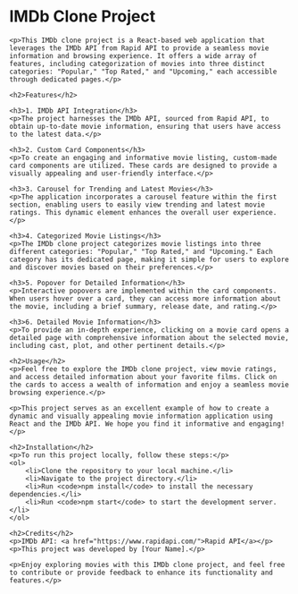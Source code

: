 <!DOCTYPE html>
<html lang="en">
<head>
    <meta charset="UTF-8">
    <meta name="viewport" content="width=device-width, initial-scale=1.0">
    <title>IMDb Clone Project</title>
</head>
<body>
    <h1>IMDb Clone Project</h1>

    <p>This IMDb clone project is a React-based web application that leverages the IMDb API from Rapid API to provide a seamless movie information and browsing experience. It offers a wide array of features, including categorization of movies into three distinct categories: "Popular," "Top Rated," and "Upcoming," each accessible through dedicated pages.</p>

    <h2>Features</h2>

    <h3>1. IMDb API Integration</h3>
    <p>The project harnesses the IMDb API, sourced from Rapid API, to obtain up-to-date movie information, ensuring that users have access to the latest data.</p>

    <h3>2. Custom Card Components</h3>
    <p>To create an engaging and informative movie listing, custom-made card components are utilized. These cards are designed to provide a visually appealing and user-friendly interface.</p>

    <h3>3. Carousel for Trending and Latest Movies</h3>
    <p>The application incorporates a carousel feature within the first section, enabling users to easily view trending and latest movie ratings. This dynamic element enhances the overall user experience.</p>

    <h3>4. Categorized Movie Listings</h3>
    <p>The IMDb clone project categorizes movie listings into three different categories: "Popular," "Top Rated," and "Upcoming." Each category has its dedicated page, making it simple for users to explore and discover movies based on their preferences.</p>

    <h3>5. Popover for Detailed Information</h3>
    <p>Interactive popovers are implemented within the card components. When users hover over a card, they can access more information about the movie, including a brief summary, release date, and rating.</p>

    <h3>6. Detailed Movie Information</h3>
    <p>To provide an in-depth experience, clicking on a movie card opens a detailed page with comprehensive information about the selected movie, including cast, plot, and other pertinent details.</p>

    <h2>Usage</h2>
    <p>Feel free to explore the IMDb clone project, view movie ratings, and access detailed information about your favorite films. Click on the cards to access a wealth of information and enjoy a seamless movie browsing experience.</p>

    <p>This project serves as an excellent example of how to create a dynamic and visually appealing movie information application using React and the IMDb API. We hope you find it informative and engaging!</p>

    <h2>Installation</h2>
    <p>To run this project locally, follow these steps:</p>
    <ol>
        <li>Clone the repository to your local machine.</li>
        <li>Navigate to the project directory.</li>
        <li>Run <code>npm install</code> to install the necessary dependencies.</li>
        <li>Run <code>npm start</code> to start the development server.</li>
    </ol>

    <h2>Credits</h2>
    <p>IMDb API: <a href="https://www.rapidapi.com/">Rapid API</a></p>
    <p>This project was developed by [Your Name].</p>

    <p>Enjoy exploring movies with this IMDb clone project, and feel free to contribute or provide feedback to enhance its functionality and features.</p>
</body>
</html>
